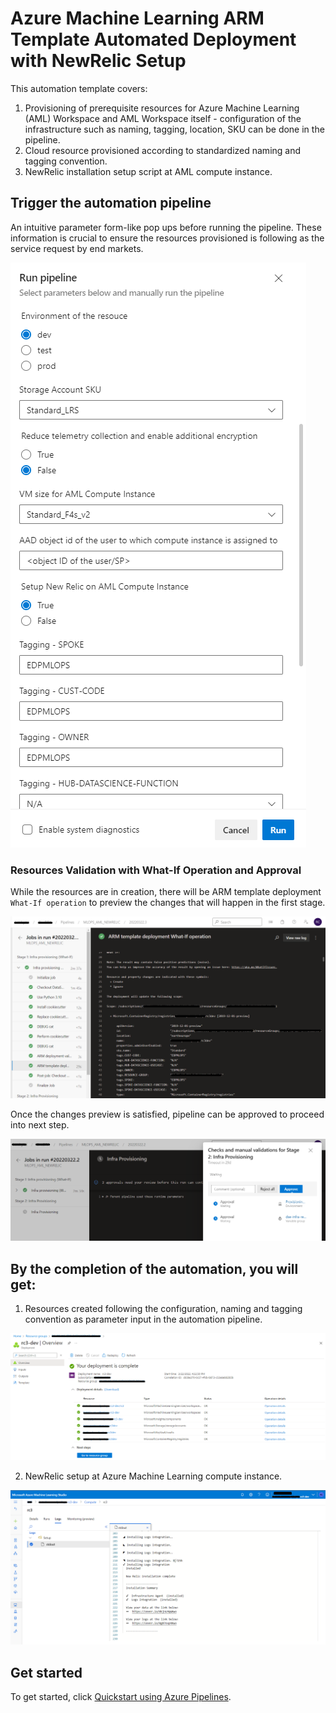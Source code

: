# Azure Machine Learning ARM Template Automated Deployment with NewRelic Setup
This automation template covers:
1. Provisioning of prerequisite resources for Azure Machine Learning (AML) Workspace and AML Workspace itself - configuration of the infrastructure such as naming, tagging, location, SKU can be done in the pipeline.
2. Cloud resource provisioned according to standardized naming and tagging convention.
3. NewRelic installation setup script at AML compute instance.

## Trigger the automation pipeline
An intuitive parameter form-like pop ups before running the pipeline. These information is crucial to ensure the resources provisioned is following as the service request by end markets.

![automation-pipeline.png](https://github.com/PrezSeah/galleryres/raw/main/resource-template-automation/dse-customized-templates/aml-newrelic/images/automation-pipeline.png)


### Resources Validation with What-If Operation and Approval
While the resources are in creation, there will be ARM template deployment `What-If operation` to preview the changes that will happen in the first stage.

![what-if.png](https://github.com/PrezSeah/galleryres/raw/main/resource-template-automation/dse-customized-templates/aml-newrelic/images/what-if.png)

Once the changes preview is satisfied, pipeline can be approved to proceed into next step.

![pipeline-approval.png](https://github.com/PrezSeah/galleryres/raw/main/resource-template-automation/dse-customized-templates/aml-newrelic/images/pipeline-approval.png)

## By the completion of the automation, you will get:
1. Resources created following the configuration, naming and tagging convention as parameter input in the automation pipeline.

![resource-group-deployment.png](https://github.com/PrezSeah/galleryres/raw/main/resource-template-automation/dse-customized-templates/aml-newrelic/images/resource-group-deployment.png)

2. NewRelic setup at Azure Machine Learning compute instance.

![newrelic.png](https://github.com/PrezSeah/galleryres/raw/main/resource-template-automation/dse-customized-templates/aml-newrelic/images/newrelic.png)

## Get started
To get started, click [Quickstart using Azure Pipelines](https://dev.azure.com/batdigital/OneDRA/_build?definitionId=6805).